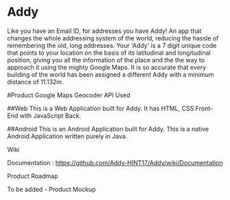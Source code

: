 # Addy
Like you have an Email ID, for addresses you have Addy! An app that changes the whole addressing system of the world, reducing the hassle of remembering the old, long addresses. Your 'Addy' is a 7 digit unique code that points to your location on the basis of its latitudinal and longitudinal position, giving you all the information of the place and the the way to approach it using the mighty Google Maps. It is so accurate that every building of the world has been assigned a different Addy with a minimum distance of 11.132m.

#Product
Google Maps Geocoder API Used


##Web
This is a Web Application built for Addy. It has HTML, CSS Front-End with JavaScript Back.

##Android
This is an Android Application built for Addy. This is a native Android Application written purely in Java.

Wiki

Documentation : https://github.com/Addy-HINT17/Addy/wiki/Documentation

Product Roadmap

To be added - Product Mockup
